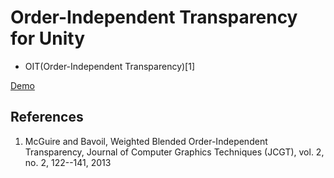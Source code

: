Order-Independent Transparency for Unity
==========
* OIT(Order-Independent Transparency)[1]

[Demo](http://nobnak.github.io/SceneSamples/SimpleBlendedOIT/SimpleBlendedOIT.html)

## References
 1. McGuire and Bavoil, Weighted Blended Order-Independent Transparency, Journal of Computer Graphics Techniques (JCGT), vol. 2, no. 2, 122--141, 2013 
